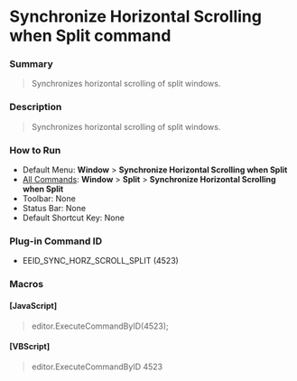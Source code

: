 # Synchronize Horizontal Scrolling when Split command

### Summary

> Synchronizes horizontal scrolling of split windows.

### Description

> Synchronizes horizontal scrolling of split windows.

### How to Run

- Default Menu: **Window** \> **Synchronize Horizontal Scrolling when Split**
- [All Commands](../tools/all_commands): **Window** \> **Split** \> **Synchronize Horizontal Scrolling when Split**
- Toolbar: None
- Status Bar: None
- Default Shortcut Key: None

### Plug-in Command ID

- EEID\_SYNC\_HORZ\_SCROLL\_SPLIT (4523)

### Macros

#### \[JavaScript\]

> editor.ExecuteCommandByID(4523);

#### \[VBScript\]

> editor.ExecuteCommandByID 4523